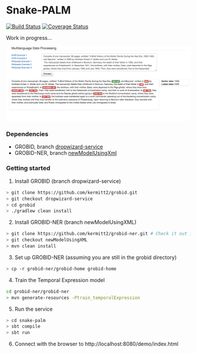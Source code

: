 # Snake-PALM #

[![Build Status](https://travis-ci.org/lfoppiano/snake-palm.svg?branch=master)](https://travis-ci.org/lfoppiano/snake-palm)
[![Coverage Status](https://coveralls.io/repos/lfoppiano/snake-palm/badge.svg)](https://coveralls.io/r/lfoppiano/snake-palm)

Work in progress... 

![Screenshot Home](doc/images/home.png "Screenshot Home")

### Dependencies ###

 - GROBID, branch [dropwizard-service](https://github.com/kermitt2/grobid/tree/dropwizard-service)
 - GROBID-NER, branch [newModelUsingXml](https://github.com/kermitt2/grobid-ner/tree/newModelUsingXml)
 
### Getting started ###

1. Install GROBID (branch dropwizard-service)
```bash
> git clone https://github.com/kermitt2/grobid.git
> git checkout dropwizard-service
> cd grobid
> ./gradlew clean install
``` 

2. Install GROBID-NER (branch newModelUsingXML)
```bash
> git clone https://github.com/kermitt2/grobid-ner.git # Check it out inside the grobid directory
> git checkout newModelUsingXML
> mvn clean install 
``` 

3. Set up GROBID-NER (assuming you are still in the grobid directory) 
```bash
> cp -r grobid-ner/grobid-home grobid-home  
``` 

4. Train the Temporal Expression model
```bash
cd grobid-ner/grobid-ner 
> mvn generate-resources -Ptrain_temporalExpression
```

5. Run the service 
```bash
> cd snake-palm 
> sbt compile
> sbt run
```

6. Connect with the browser to http://localhost:8080/demo/index.html

